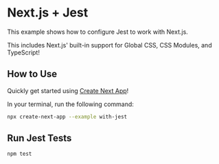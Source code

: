 # Next.js + Jest

This example shows how to configure Jest to work with Next.js.

This includes Next.js' built-in support for Global CSS, CSS Modules, and TypeScript!

## How to Use

Quickly get started using [Create Next App](https://github.com/vercel/next.js/tree/canary/packages/create-next-app#readme)!

In your terminal, run the following command:

```bash
npx create-next-app --example with-jest
```

## Run Jest Tests

```bash
npm test
```
